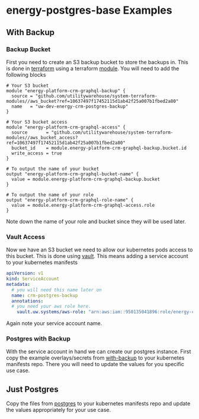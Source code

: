 # energy-postgres-base Examples

## With Backup
### Backup Bucket

First you need to create an S3 backup bucket to store the backups in. This is done in [terraform](https://github.com/utilitywarehouse/terraform/) using a terraform [module](https://github.com/utilitywarehouse/system-terraform-modules/tree/main/aws_bucket_access). You will need to add the following blocks

``` hcl
# Your S3 bucket
module "energy-platform-crm-graphql-backup" {
  source = "github.com/utilitywarehouse/system-terraform-modules//aws_bucket?ref=10637497f17452115d1ab42f25a007b1fbed2a80"
  name   = "uw-dev-energy-crm-postgres-backup"
}

# Your S3 bucket access
module "energy-platform-crm-graphql-access" {
  source       = "github.com/utilitywarehouse/system-terraform-modules//aws_bucket_access?ref=10637497f17452115d1ab42f25a007b1fbed2a80"
  bucket_id    = module.energy-platform-crm-graphql-backup.bucket.id
  write_access = true
}

# To output the name of your bucket
output "energy-platform-crm-graphql-bucket-name" {
  value = module.energy-platform-crm-graphql-backup.bucket
}

# To output the name of your role
output "energy-platform-crm-graphql-role-name" {
  value = module.energy-platform-crm-graphql-access.role
}
```

Note down the name of your role and bucket since they will be used later.

### Vault Access

Now we have an S3 bucket we need to allow our kubernetes pods access to this bucket. This is done using [vault](https://www.vaultproject.io/). This means adding a service account to your kubernetes manifests

``` yaml
apiVersion: v1
kind: ServiceAccount
metadata:
  # you will need this name later on
  name: crm-postgres-backup
  annotations:
  # you need your aws role here.
    vault.uw.systems/aws-role: "arn:aws:iam::950135041896:role/energy-crm-postgres-backup-bucket-rw"
```

Again note your service account name.

### Postgres with Backup

With the service account in hand we can create our postgres instance. First copy the example overlays/secrets from [with-backup](./with-backup) to your kubernetes manifests repo. There you will need to update the values for you specific use case.



## Just Postgres

Copy the files from [postgres](./postgres) to your kubernetes manifests repo and update the values appropriately for your use case.
